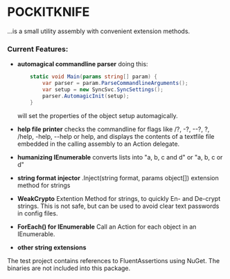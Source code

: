 # POCKITKNIFE

...is a small utility assembly with convenient extension methods.

### Current Features:
* **automagical commandline parser**
	doing this:
	```C#
	    static void Main(params string[] param) {
            var parser = param.ParseCommandlineArguments();
            var setup = new SyncSvc.SyncSettings();
            parser.AutomagicInit(setup);
        }
	```
	will set the properties of the object setup automagically.

* **help file printer**
	checks the commandline for flags like /?, -?, --?, ?, /help, -help, --help or help, and displays the contents of a textfile file embedded in the calling assembly to an Action<string> delegate.

* **humanizing IEnumerable<T>**
	converts lists into "a, b, c and d" or "a, b, c or d"

* **string format injector**
	.Inject(string format, params object[]) extension method for strings

* **WeakCrypto**
	Extention Method for strings, to quickly En- and De-crypt strings. This is not safe, but can be used to avoid clear text passwords in config files.

* **ForEach() for IEnumerable<T>**
	Call an Action<T> for each object in an IEnumerable.

* **other string extensions**

The test project contains references to FluentAssertions using NuGet. The binaries are not included into this package.